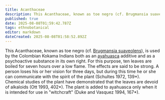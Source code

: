 ```yaml
---
title: Acanthaceae
description: This Acanthaceae, known as toe negro (cf. Brugmansia suaveolens), is used by the Colombian Kokama Indians both as an ayahuasca additive and as a psychoactive...
published: true
date: 2025-08-08T01:59:42.787Z
tags: ethnobotanical
editor: markdown
dateCreated: 2025-08-08T01:58:52.892Z
---
```


This Acanthaceae, known as toe negro (cf. [Brugmansia suaveolens](/en/brugmansia-suaveolens)), is used by the Colombian Kokama Indians both as an [ayahuasca](/en/ethnobotanicals/ayahuasca) additive and as a psychoactive substance in its own right. For this purpose, ten leaves are boiled for seven hours over a low flame. The effects are said to be strong. A person loses his or her vision for three days, but during this time he or she can communicate with the spirit of the plant (Schultes 1972, 139*). Chemical studies of the plant have demonstrated that the leaves are devoid of alkaloids (Ott 1993, 402*). The plant is added to ayahuasca only when it is intended for use in "witchcraft" (Duke and Vasquez 1994, 167*).